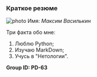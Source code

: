 ### Краткое резюме
![photo](https://img2.freepng.ru/20180810/gr/kisspng-silhouette-vector-graphics-clip-art-male-image-male-svg-png-icon-free-download-1-6296-online-5b6d3b6def2d82.8363534315338852939797.jpg)
Имя: *Максим Василькин*

Три факта обо мне:
1. Люблю Python;
2. Изучаю MarkDown;
3. Учусь в "Нетологии".

**Group ID: PD-63**